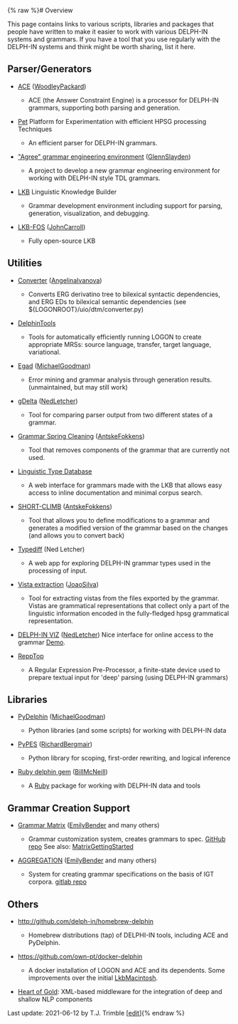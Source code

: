 {% raw %}# Overview

This page contains links to various scripts, libraries and packages that
people have written to make it easier to work with various DELPH-IN
systems and grammars. If you have a tool that you use regularly with the
DELPH-IN systems and think might be worth sharing, list it here.

## Parser/Generators

- [ACE](../AceTop) ([WoodleyPackard](/WoodleyPackard))
  
  - ACE (the Answer Constraint Engine) is a processor for DELPH-IN
grammars, supporting both parsing and generation.
- [Pet](https://blog.inductorsoftware.com/docsproto/garage/PetTop) Platform for Experimentation with efficient HPSG
processing Techniques
  
  - An efficient parser for DELPH-IN grammars.
- ["Agree" grammar engineering environment](https://blog.inductorsoftware.com/docsproto/garage/AgreeTop)
([GlennSlayden](../GlennSlayden))
  
  - A project to develop a new grammar engineering environment for
working with DELPH-IN style TDL grammars.
- [LKB](../LkbInstallation) Linguistic Knowledge Builder
  
  - Grammar development environment including support for parsing,
generation, visualization, and debugging.
- [LKB-FOS](../LkbFos) ([JohnCarroll](../JohnCarroll))
  
  - Fully open-source LKB

## Utilities

- [Converter](http://moin.delph-in.net/ToolsTop/converter.html)
([AngelinaIvanova](../AngelinaIvanova))
  
  - Converts ERG derivatino tree to bilexical syntactic
dependencies, and ERG EDs to bilexical semantic dependencies
(see ${LOGONROOT}/uio/dtm/converter.py)
- [DelphinTools](../DelphinTools)
  
  - Tools for automatically efficiently running LOGON to create
appropriate MRSs: source language, transfer, target language,
variational.
- [Egad](https://blog.inductorsoftware.com/docsproto/garage/EgadTop) ([MichaelGoodman](../MichaelGoodman))
  
  - Error mining and grammar analysis through generation results.
(unmaintained, but may still work)
- [gDelta](https://blog.inductorsoftware.com/docsproto/garage/GDeltaTop) ([NedLetcher](../NedLetcher))
  
  - Tool for comparing parser output from two different states of a
grammar.
- [Grammar Spring Cleaning](https://blog.inductorsoftware.com/docsproto/garage/SpringCleaningTop)
([AntskeFokkens](../AntskeFokkens))
  
  - Tool that removes components of the grammar that are currently
not used.
- [Linguistic Type Database](https://blog.inductorsoftware.com/docsproto/garage/LkbLtdb)
  
  - A web interface for grammars made with the LKB that allows easy
access to inline documentation and minimal corpus search.
- [SHORT-CLIMB](https://blog.inductorsoftware.com/docsproto/garage/ClimbShortClimb) ([AntskeFokkens](../AntskeFokkens))
  
  - Tool that allows you to define modifications to a grammar and
generates a modified version of the grammar based on the changes
(and allows you to convert back)
- [Typediff](https://blog.inductorsoftware.com/docsproto/garage/TypediffTop) (Ned Letcher)
  
  - A web app for exploring DELPH-IN grammar types used in the
processing of input.
- [Vista extraction](../VistaExtractionTop) ([JoaoSilva](../JoaoSilva))
  
  - Tool for extracting vistas from the files exported by the
grammar. Vistas are grammatical representations that collect
only a part of the linguistic information encoded in the
fully-fledged hpsg grammatical representation.
- [DELPH-IN VIZ](https://github.com/delph-in/delphin-viz)
([NedLetcher](../NedLetcher)) Nice interface for online access to the
grammar [Demo](http://delph-in.github.io/delphin-viz/demo/).
- [ReppTop](../ReppTop)
  
  - A Regular Expression Pre-Processor, a finite-state device used
to prepare textual input for 'deep' parsing (using DELPH-IN
grammars)

## Libraries

- [PyDelphin](https://github.com/goodmami/pydelphin)
([MichaelGoodman](../MichaelGoodman))
  
  - Python libraries (and some scripts) for working with DELPH-IN
data
- [PyPES](http://www.semantilog.org/pypes.html)
([RichardBergmair](../RichardBergmair))
  
  - Python library for scoping, first-order rewriting, and logical
inference
- [Ruby delphin gem](https://rubygems.org/gems/delphin)
([BillMcNeill](../BillMcNeill))
  
  - A [Ruby](http://www.ruby-lang.org) package for working with
DELPH-IN data and tools

## Grammar Creation Support

- [Grammar Matrix](http://matrix.ling.washington.edu/index.html)
([EmilyBender](../EmilyBender) and many others)
  
  - Grammar customization system, creates grammars to spec. [GitHub
repo](https://github.com/delph-in/matrix) See also:
[MatrixGettingStarted](https://blog.inductorsoftware.com/docsproto/matrix/MatrixGettingStarted)
- [AGGREGATION](http://depts.washington.edu/uwcl/aggregation/)
([EmilyBender](../EmilyBender) and many others)
  
  - System for creating grammar specifications on the basis of IGT
corpora. [gitlab
repo](https://git.ling.washington.edu/agg/aggregation)

## Others

- <http://github.com/delph-in/homebrew-delphin>
  
  - Homebrew distributions (tap) of DELPHI-IN tools, including ACE and PyDelphin.
- <https://github.com/own-pt/docker-delphin>
  
  - A docker installation of LOGON and ACE and its dependents. Some
improvements over the initial [LkbMacintosh](../LkbMacintosh).
- [Heart of Gold](../HeartofgoldTop): XML-based middleware for the
integration of deep and shallow NLP components

Last update: 2021-06-12 by T.J. Trimble [[edit](https://github.com/delph-in/docs/wiki/ToolsTop/_edit)]{% endraw %}